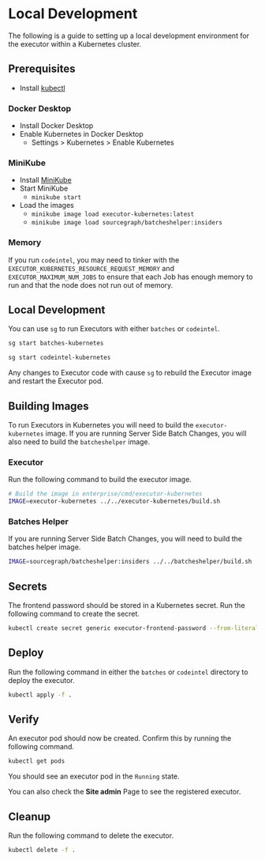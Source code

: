 # Local Development

The following is a guide to setting up a local development environment for the executor within a Kubernetes cluster.

## Prerequisites

- Install [kubectl](https://kubernetes.io/docs/tasks/tools/install-kubectl/)

### Docker Desktop

- Install Docker Desktop
- Enable Kubernetes in Docker Desktop
  - Settings > Kubernetes > Enable Kubernetes

### MiniKube

- Install [MiniKube](https://kubernetes.io/docs/tasks/tools/install-minikube/)
- Start MiniKube
  - `minikube start`
- Load the images
  - `minikube image load executor-kubernetes:latest`
  - `minikube image load sourcegraph/batcheshelper:insiders`

### Memory

If you run `codeintel`, you may need to tinker with the `EXECUTOR_KUBERNETES_RESOURCE_REQUEST_MEMORY`
and `EXECUTOR_MAXIMUM_NUM_JOBS` to ensure that each Job has enough memory to run and that the node does not run out of
memory.

## Local Development

You can use `sg` to run Executors with either `batches` or `codeintel`.

```bash
sg start batches-kubernetes
```

```bash
sg start codeintel-kubernetes
```

Any changes to Executor code with cause `sg` to rebuild the Executor image and restart the Executor pod.

## Building Images

To run Executors in Kubernetes you will need to build the `executor-kubernetes` image. If you are running Server Side
Batch Changes, you will also need to build the `batcheshelper` image.

### Executor

Run the following command to build the executor image.

```bash
# Build the image in enterprise/cmd/executor-kubernetes
IMAGE=executor-kubernetes ../../executor-kubernetes/build.sh
```

### Batches Helper

If you are running Server Side Batch Changes, you will need to build the batches helper image.

```bash
IMAGE=sourcegraph/batcheshelper:insiders ../../batcheshelper/build.sh
```

## Secrets

The frontend password should be stored in a Kubernetes secret. Run the following command to create the secret.

```bash
kubectl create secret generic executor-frontend-password --from-literal=EXECUTOR_FRONTEND_PASSWORD=hunter2hunter2hunter2
```

## Deploy

Run the following command in either the `batches` or `codeintel` directory to deploy the executor.

```bash
kubectl apply -f .
```

## Verify

An executor pod should now be created. Confirm this by running the following command.

```bash
kubectl get pods
```

You should see an executor pod in the `Running` state.

You can also check the **Site admin** Page to see the registered executor.

## Cleanup

Run the following command to delete the executor.

```bash
kubectl delete -f .
```
